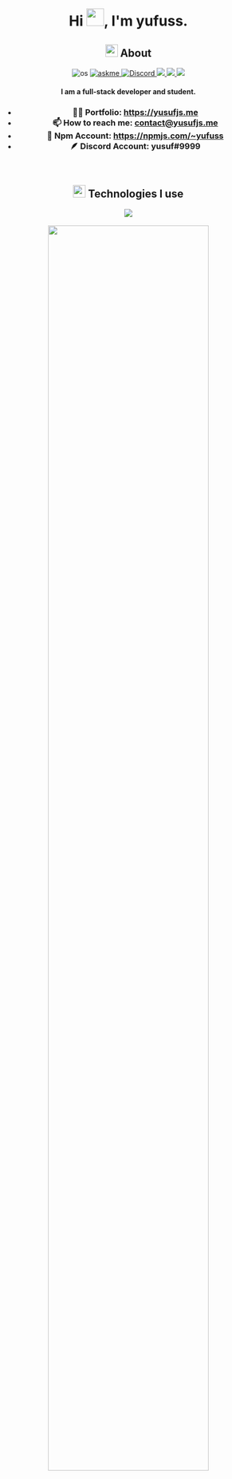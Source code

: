 <div align="center">
 <h1>Hi <img width="35" src="https://emojipedia-us.s3.dualstack.us-west-1.amazonaws.com/thumbs/120/apple/325/waving-hand_light-skin-tone_1f44b-1f3fb_1f3fb.png" />, I'm yufuss.</h1>
<h2><img width="25" src="https://emojipedia-us.s3.dualstack.us-west-1.amazonaws.com/thumbs/120/apple/325/magnifying-glass-tilted-right_1f50e.png" /> About</h2>
<img alt="os" src="https://img.shields.io/badge/os-Win-blue" />

<a href="https://discord.com/users/990296741502930974">
<img alt="askme" src="https://img.shields.io/badge/Ask%20me-anything-1abc9c.svg" />
</a>
<a href="https://discord.com/users/990296741502930974"><img alt="Discord" src="https://img.shields.io/badge/yusuf%239999-7289DA?style=flat&logo=discord&logoColor=white"/>
</a>
<a  href="mailto:contact@yusufjs.me"> 
<img src="https://img.shields.io/badge/Mail-D14836?logo=gmail&logoColor=white"/>
</a>
<a href="https://yusufjs.me">
<img src="https://img.shields.io/badge/Personal-D14836?&logoColor=white&color=yellow"/>
</a>
 <a href="https://github.com/yufuss">
<img src="https://komarev.com/ghpvc/?username=yufuss"/>
</a>
<h4>I am a full-stack developer and student.</b></h4>
<h3>

- 👨‍💻 Portfolio: https://yusufjs.me
- 📫 How to reach me: contact@yusufjs.me
- 🧬 Npm Account: https://npmjs.com/~yufuss
- 🪶 Discord Account: yusuf#9999

</h3>
<br/>
<h2 width="100%"><img width="25" src="https://emojipedia-us.s3.dualstack.us-west-1.amazonaws.com/thumbs/120/apple/325/gear_2699-fe0f.png" /> Technologies I use</h2>
<img src="https://skillicons.dev/icons?i=react,vue,tailwind,bootstrap,css,html,javascript,nodejs,electron,express,mongo,vscode,visualstudio,c,cpp,github,linkedin,discord&theme=dark" />
<br/>
<br/>
<div width="50%"><img width="80%" src="https://github-readme-stats.vercel.app/api?username=yufuss&show_icons=true&count_private=true&theme=react&hide_border=true&bg_color=0D1117"></div>
